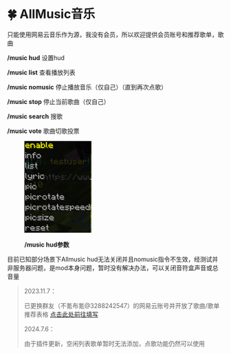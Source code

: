 # 🍀 AllMusic音乐

只能使用网易云音乐作为源，我没有会员，所以欢迎提供会员账号和推荐歌单，歌曲



**/music hud** 设置hud

**/music list** 查看播放列表

**/music nomusic** 停止播放音乐（仅自己）（直到再次点歌）

**/music stop** 停止当前歌曲（仅自己）

**/music search** 搜歌

**/music vote** 歌曲切歌投票

<figure><img src="../.gitbook/assets/music hud.png" alt=""><figcaption><p><strong>/music hud参数</strong></p></figcaption></figure>

目前已知部分场景下Allmusic hud无法关闭并且nomusic指令不生效，经测试并非服务器问题，是mod本身问题，暂时没有解决办法，可以关闭音符盒声音或总音量

> 2023.11.7：
>
> 已更换群友（不氪布氪@3288242547）的网易云账号并开放了歌曲/歌单推荐表格 [点击此处前往填写](https://docs.qq.com/form/page/DRlNyUmxha3Fnb0d1)
>
>
>
> 2024.7.6：
>
> 由于插件更新，空闲列表歌单暂时无法添加，点歌功能仍然可以使用
